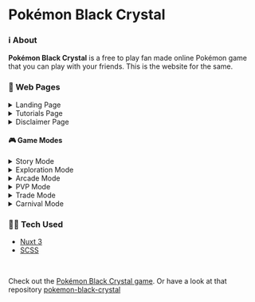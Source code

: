 # Pokémon Black Crystal

### ℹ️ About
**Pokémon Black Crystal** is a free to play fan made online Pokémon game that you can play with your friends. This is the website for the same.

### 📄 Web Pages
<details>
    <summary>
        Landing Page
    </summary>
    The main page giving a brief explanation about the game.
</details>
<details>
    <summary>
        Tutorials Page
    </summary>
    Consists of FAQ & videos of how to play & tips to help play the game.
</details>
<details>
    <summary>
        Disclaimer Page
    </summary>
    This page explains about the project & give credits to the Pokémon Company and others.
</details>

#### 🎮 Game Modes
<details>
    <summary>
        Story Mode
    </summary>
    Story mode consists of battles with several opponents.
</details>

<details>
    <summary>
        Exploration Mode
    </summary>
    Catch and battle with wild Pokémon using the Exploration mode.
</details>

<details>
    <summary>
        Arcade Mode
    </summary>
    Battle against trainers outside the story mode.
</details>

<details>
    <summary>
        PVP Mode
    </summary>
    Battle with your friends in real time.
</details>

<details>
    <summary>
        Trade Mode
    </summary>
    Trade Pokémon with your friends.
</details>

<details>
    <summary>
        Carnival Mode
    </summary>
    Have fun playing mini-games.
</details>

### 👨‍💻 Tech Used
- [Nuxt 3](https://nuxt.com/)
- [SCSS](https://sass-lang.com/)

<br>

Check out the [Pokémon Black Crystal game](https://n-eeraj.github.io/pokemon-black-crystal).
Or have a look at that repository [pokemon-black-crystal](https://github.com/N-eeraj/pokemon-black-crystal)